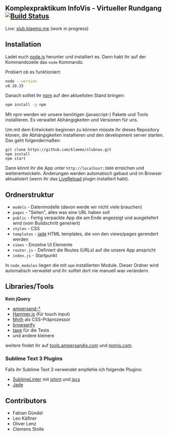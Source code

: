 ## Komplexpraktikum InfoVis - Virtueller Rundgang [![Build Status](https://travis-ci.org/klaemo/slubnav.svg)](https://travis-ci.org/klaemo/slubnav)
Live: [slub.klaemo.me](http://slub.klaemo.me) (work in progress)

## Installation
Ladet euch [node.js](http://nodejs.org) herunter und installiert es.
Dann habt ihr auf der Kommandozeile das `node` Kommando.

Probiert ob es funktioniert:
```bash
node --version
v0.10.33
```

Danach solltet ihr [npm](http://npmjs.org) auf den aktuellsten Stand bringen:
```bash
npm install -g npm
```

Mit npm werden wir unsere benötigen (javascript-) Pakete und Tools installieren. Es verwaltet Abhängigkeiten und Versionen für uns.

Um mit dem Entwickeln beginnen zu können müsste ihr dieses Repository klonen, die Abhängigkeiten
installieren und den development server starten.
Das geht folgendermaßen:

```
git clone https://github.com/klaemo/slubnav.git
npm install
npm start
```

Dann könnt ihr die App unter `http://localhost:3000` erreichen und weiterentwickeln. Änderungen werden
automatisch gebaut und im Browser aktualisiert (wenn ihr das [LiveReload](http://feedback.livereload.com/knowledgebase/articles/86242-how-do-i-install-and-use-the-browser-extensions-) plugin installiert habt).

## Ordnerstruktur

- `models` - Datenmodelle (davon werde wir nicht viele brauchen)
- `pages` - "Seiten", alles was eine URL haben soll
- `public` - Fertig verpackte App die am Ende angezeigt und ausgeliefert wird (vom Buildschritt generiert)
- `styles` - CSS
- `templates` - [jade](http://jadelang.com) HTML templates, die von den views/pages gerendert werden
- `views` - Einzelne UI Elemente
- `router.js` - Definiert die Routes (URLs) auf die unsere App anspricht
- `index.js` - Startpunkt

In `node_modules` liegen die mit `npm` installierten Module. Dieser Ordner wird automatisch verwaltet
und ihr solltet dort nie manuell was verändern.

## Libraries/Tools

**Kein jQuery**

- [ampersand-*](http://ampersandjs.com)
- [Hammer.js](https://hammerjs.github.io/) (für touch input)
- [Myth](http://www.myth.io/) als CSS-Präprozessor
- [browserify](http://browserify.org/)
- [tape](https://www.npmjs.com/package/tape) für die Tests
- und andere kleinere

weitere findet ihr auf [tools.ampersandjs.com](http://tools.ampersandjs.com) und [npmjs.com](https://npmjs.com).

### Sublime Text 3 Plugins

Falls ihr Sublime Text 3 verwendet empfehle ich folgende Plugins:

- [SublimeLinter](http://sublimelinter.readthedocs.org/en/latest/installation.html) mit [jshint](https://github.com/SublimeLinter/SublimeLinter-jshint) und [jscs](https://github.com/SublimeLinter/SublimeLinter-jscs/)
- [Jade](https://packagecontrol.io/packages/Jade)

## Contributors
- Fabian Gündel
- Leo Käßner
- Oliver Lenz
- Clemens Stolle